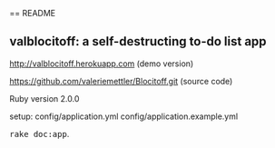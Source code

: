 == README

## valblocitoff:  a self-destructing to-do list app


http://valblocitoff.herokuapp.com (demo version)

https://github.com/valeriemettler/Blocitoff.git (source code)

Ruby version 2.0.0

setup:
config/application.yml
config/application.example.yml

<tt>rake doc:app</tt>.